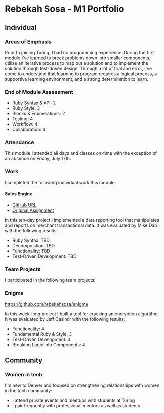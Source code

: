 # Rebekah Sosa - M1 Portfolio

## Individual

### Areas of Emphasis

Prior to joining Turing, I had no programming experience. During the first
module I've learned to break problems down into smaller components, utilize an
iterative process to map out a solution and to implement the solution through
test-driven design. Through a lot of trial and error, I've come to understand that
learning to program requires a logical process, a supportive learning environment,
and a strong determination to learn.

### End of Module Assessment

* Ruby Syntax & API: 2
* Ruby Style: 3
* Blocks & Enumerations: 2
* Testing: 4
* Workflow: 4
* Collaboration: 4

### Attendance

This module I attended all days and classes on-time with the exception of an
absence on Friday, July 17th.

### Work

I completed the following individual work this module:

#### Sales Engine

* [GitHub URL](https://github.com/rebekahsosa/SalesEngine)
* [Original Assignment](http://tutorials.jumpstartlab.com/projects/sales_engine.html)

In this ten-day project I implemented a data reporting tool that manipulates and
reports on merchant transactional data. It was evaluated by Mike Dao with the
following results:

* Ruby Syntax: TBD
* Decomposition: TBD
* Functionality: TBD
* Test-Driven Development: TBD

### Team Projects

I participated in the following team projects:

### Enigma

https://github.com/rebekahsosa/enigma

In this week-long project I built a tool for cracking an encryption algorithm.
It was evaluated by Jeff Casimir with the following results:

* Functionality: 4
* Fundamental Ruby & Style: 3
* Test-Driven Development: 3
* Breaking Logic into Components: 4

## Community

### Women in tech

I'm new to Denver and focused on strengthening relationships with
women in the tech community:

* I attend private events and meetups with students at Turing
* I pair frequently with professional mentors as well as students
